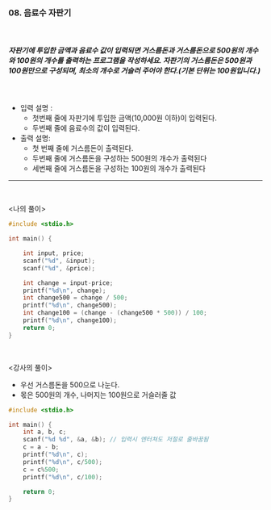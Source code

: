 ### 08. 음료수 자판기

<br>

##### 자판기에 투입한 금액과 음료수 값이 입력되면 거스름돈과 거스름돈으로 500원의 개수와 100원의 개수를 출력하는 프로그램을 작성하세요. 자판기의 거스름돈은 500원과 100원만으로 구성되며, 최소의 개수로 거슬러 주어야 한다.(기본 단위는 100원입니다.)

<br>

- 입력 설명 :
  - 첫번째 줄에 자판기에 투입한 금액(10,000원 이하)이 입력된다.
  - 두번째 줄에 음료수의 값이 입력된다.
    <br>
- 출력 설명:
  - 첫 번째 줄에 거스름돈이 출력된다.
  - 두번째 줄에 거스름돈을 구성하는 500원의 개수가 출력된다
  - 세번째 줄에 거스름돈을 구성하는 100원의 개수가 출력된다

---

<br>

<나의 풀이>

```c
#include <stdio.h>

int main() {

	int input, price;
	scanf("%d", &input);
	scanf("%d", &price);

	int change = input-price;
	printf("%d\n", change);
	int change500 = change / 500;
	printf("%d\n", change500);
	int change100 = (change - (change500 * 500)) / 100;
	printf("%d\n", change100);
	return 0;
}
```

<br>

<강사의 풀이>

- 우선 거스름돈을 500으로 나눈다.
- 몫은 500원의 개수, 나머지는 100원으로 거슬러줄 값

```c
#include <stdio.h>

int main() {
    int a, b, c;
    scanf("%d %d", &a, &b); // 입력시 엔터쳐도 저절로 줄바꿈됨
    c = a - b;
    printf("%d\n", c);
    printf("%d\n", c/500);
    c = c%500;
    printf("%d\n", c/100);

    return 0;
}
```
